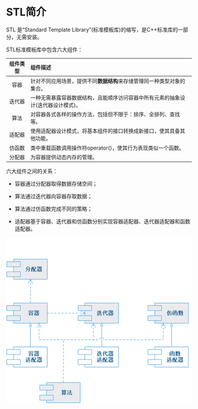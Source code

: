 # STL简介

STL 是“Standard Template Library”(标准模板库)的缩写，是C++标准库的一部分，无需安装。

STL标准模板库中包含六大组件：

| 组件类型 | 组件描述                                                     |
| :------: | :----------------------------------------------------------- |
|   容器   | 针对不同应用场景，提供不同**数据结构**来存储管理同一种类型对象的集合。 |
|  迭代器  | 一种无需暴露容器数据结构，且能顺序访问容器中所有元素的抽象设计(迭代器设计模式)。 |
|   算法   | 对容器各式各样的操作方法，包括但不限于：排序、全排列、查找等。 |
|  适配器  | 使用适配器设计模式，将基本组件的接口转换成新接口，使其具备其他功能。 |
|  仿函数  | 类中重载函数调用操作符operator()，使其行为表现类似一个函数。 |
|  分配器  | 为容器提供动态内存的管理。                                   |

六大组件之间的关系：

* 容器通过分配器取得数据存储空间；

* 算法通过迭代器向容器存取数据；

* 算法通过仿函数完成不同的策略；

* 适配器基于容器、迭代器和仿函数分别实现容器适配器、迭代器适配器和函数适配器。

![六大组件关系图](../images/stl/六大组件关系图.png)
